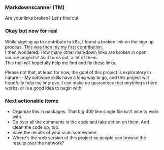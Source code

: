 ### Markdownscanner (TM)

Are your links broken? Let's find out

### Okay but now for real
While signing up to contribute to k8s, I found a broken link on the sign up process. [This was then my my first contribution.](https://github.com/kubernetes/community/pull/4304)  
I then wondered: How many other markdown links are broken in open source projects? As it turns out, a lot of them.  
This tool will hopefully help me find and fix these links.

Please not that, at least for now, the goal of this project is exploratory in nature -- My software skills have a long way to go, and this project will hopefully help me improve. I can make no guarantees that _anything_ in here works, or is a good idea to begin with.

### Next actionable items
- Organize this in packages. That big 400 line single file isn't nice to work with.
- Go over all the comments in the code and take action on them. And clean the code up, too.
- Save the results of your scan somewhere
- Where's the web version of this project so people can browse the results over the network?
